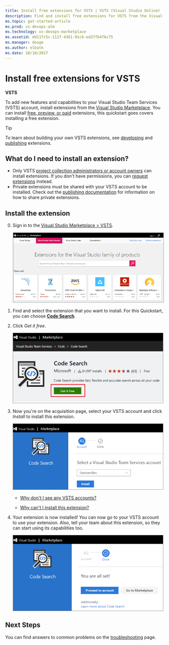 ```yaml
---
title: Install free extensions for VSTS | VSTS (Visual Studio Online)
description: Find and install free extensions for VSTS from the Visual Studio Marketplace
ms.topic: get-started-article
ms.prod: vs-devops-alm
ms.technology: vs-devops-marketplace
ms.assetid: dd117c5c-111f-4361-91c6-ed37fb476c75 
ms.manager: douge
ms.author: elbatk
ms.date: 10/10/2017
---
```


# Install free extensions for VSTS

**VSTS**

To add new features and capabilities to your Visual Studio Team Services (VSTS) account, install extensions from the [Visual Studio Marketplace](https://marketplace.visualstudio.com/vsts). You can install [free, preview, or paid](./faq-extensions.md#difference) extensions, this quickstart goes covers installing a free extension.

> [!TIP]
> To learn about building your own VSTS extensions, see [developing](http://aka.ms/vsoextensions) and 
> [publishing](http://aka.ms/vsmarketplace-publish) extensions.

<a name="install-extension"></a>

## What do I need to install an extension?
* Only VSTS [project collection administrators or account owners](faq-extensions.md#find-owner) can install extensions. If you don't have permissions, you can [request extensions](request-vsts-extension.md) instead. 
* Private extensions must be shared with your VSTS account to be installed. Check out the
[publishing documentation](../extend/publish/overview.md#upload) for information on how to share private extensions.

## Install the extension

0.  Sign in to the [Visual Studio Marketplace > VSTS](https://marketplace.visualstudio.com/vsts).
	
	<img alt="Visual Studio Marketplace" src="_img/get-vsts-extensions/marketplace-test.png" style="border: 1px solid #CCCCCC" />

0.	Find and select the extension that you want to install. For this Quickstart, you can choose [**Code Search**](https://marketplace.visualstudio.com/items?itemName=ms.vss-code-search).

0.	Click *Get it free*.

	![Install free extension](_img/get-vsts-extensions/install-free-extension.png)


0.  Now you're on the acquisition page, select your VSTS account and click *Install* to install this extension. 

	![Select VSTS account for this extension](_img/get-vsts-extensions/account.png)

	*	[Why don't I see any VSTS accounts?](./faq-extensions.md#no-accounts) 

	*	[Why can't I install this extension?](./faq-extensions.md#no-permissions) 

0. Your extension is now installed! You can now go to your VSTS account to use your extension. Also, tell your team about this extension, so they can start using its capabilities too.

	![Extension installed](_img/get-vsts-extensions/go-to-account.png)


## Next Steps

You can find answers to common problems on the [troubleshooting](faq-extensions.md) page.
